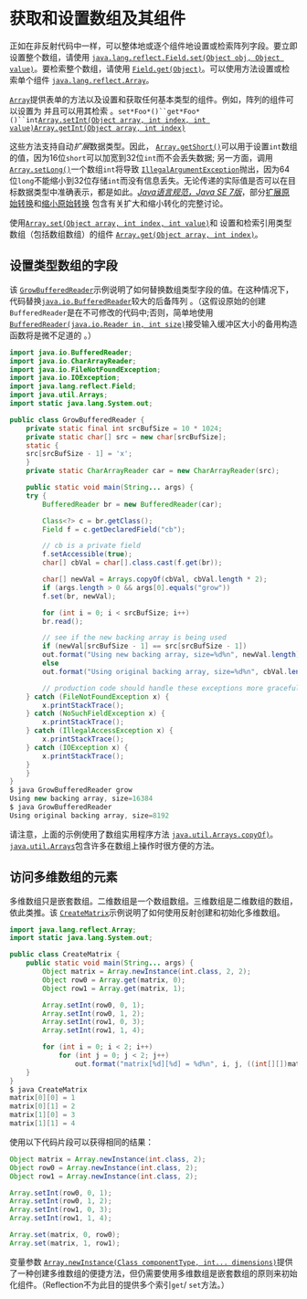# 获取和设置数组及其组件

正如在非反射代码中一样，可以整体地或逐个组件地设置或检索阵列字段。要立即设置整个数组，请使用 [`java.lang.reflect.Field.set(Object obj, Object value)`](https://docs.oracle.com/javase/8/docs/api/java/lang/reflect/Field.html#set-java.lang.Object-java.lang.Object-)。要检索整个数组，请使用 [`Field.get(Object)`](https://docs.oracle.com/javase/8/docs/api/java/lang/reflect/Field.html#get-java.lang.Object-)。可以使用方法设置或检索单个组件 [`java.lang.reflect.Array`](https://docs.oracle.com/javase/8/docs/api/java/lang/reflect/Array.html)。

[`Array`](https://docs.oracle.com/javase/8/docs/api/java/lang/reflect/Array.html)提供表单的方法以及设置和获取任何基本类型的组件。例如，阵列的组件可以设置为 并且可以用其检索 。`set*Foo*()``get*Foo*()``int`[`Array.setInt(Object array, int index, int value)`](https://docs.oracle.com/javase/8/docs/api/java/lang/reflect/Array.html#setInt-java.lang.Objectint-int-)[`Array.getInt(Object array, int index)`](https://docs.oracle.com/javase/8/docs/api/java/lang/reflect/Array.html#getInt-java.lang.Object-int-)

这些方法支持自动*扩展*数据类型。因此， [`Array.getShort()`](https://docs.oracle.com/javase/8/docs/api/java/lang/reflect/Array.html#getShort-java.lang.Object-int-)可以用于设置`int`数组的值，因为16位`short`可以加宽到32位`int`而不会丢失数据; 另一方面，调用 [`Array.setLong()`](https://docs.oracle.com/javase/8/docs/api/java/lang/reflect/Array.html#setLong-java.lang.Object-int-long-)一个数组`int`将导致 [`IllegalArgumentException`](https://docs.oracle.com/javase/8/docs/api/java/lang/IllegalArgumentException.html)抛出，因为64位`long`不能缩小到32位存储`int`而没有信息丢失。无论传递的实际值是否可以在目标数据类型中准确表示，都是如此。[*Java语言规范，Java SE 7版*](https://docs.oracle.com/javase/specs/jls/se7/html/index.html)，部分[扩展原始转换](https://docs.oracle.com/javase/specs/jls/se7/html/jls-5.html#jls-5.1.2)和[缩小原始转换](https://docs.oracle.com/javase/specs/jls/se7/html/jls-5.html#jls-5.1.3) 包含有关扩大和缩小转化的完整讨论。

使用[`Array.set(Object array, int index, int value)`](https://docs.oracle.com/javase/8/docs/api/java/lang/reflect/Array.html#set-java.lang.Object-int-int-)和 设置和检索引用类型数组（包括数组数组）的组件 [`Array.get(Object array, int index)`](https://docs.oracle.com/javase/8/docs/api/java/lang/reflect/Array.html#get-java.lang.Object-int-)。

## 设置类型数组的字段

该 [`GrowBufferedReader`](example/GrowBufferedReader.java)示例说明了如何替换数组类型字段的值。在这种情况下，代码替换[`java.io.BufferedReader`](https://docs.oracle.com/javase/8/docs/api/java/io/BufferedReader.html)较大的后备阵列 。（这假设原始的创建`BufferedReader`是在不可修改的代码中;否则，简单地使用[`BufferedReader(java.io.Reader in, int size)`](https://docs.oracle.com/javase/8/docs/api/java/io/BufferedReader.html#BufferedReader-java.io.Reader-int-)接受输入缓冲区大小的备用构造函数将是微不足道的 。）

```java
import java.io.BufferedReader;
import java.io.CharArrayReader;
import java.io.FileNotFoundException;
import java.io.IOException;
import java.lang.reflect.Field;
import java.util.Arrays;
import static java.lang.System.out;

public class GrowBufferedReader {
    private static final int srcBufSize = 10 * 1024;
    private static char[] src = new char[srcBufSize];
    static {
	src[srcBufSize - 1] = 'x';
    }
    private static CharArrayReader car = new CharArrayReader(src);

    public static void main(String... args) {
	try {
	    BufferedReader br = new BufferedReader(car);

	    Class<?> c = br.getClass();
	    Field f = c.getDeclaredField("cb");

	    // cb is a private field
	    f.setAccessible(true);
	    char[] cbVal = char[].class.cast(f.get(br));

	    char[] newVal = Arrays.copyOf(cbVal, cbVal.length * 2);
	    if (args.length > 0 && args[0].equals("grow"))
		f.set(br, newVal);

	    for (int i = 0; i < srcBufSize; i++)
		br.read();

	    // see if the new backing array is being used
	    if (newVal[srcBufSize - 1] == src[srcBufSize - 1])
		out.format("Using new backing array, size=%d%n", newVal.length);
	    else
		out.format("Using original backing array, size=%d%n", cbVal.length);

        // production code should handle these exceptions more gracefully
	} catch (FileNotFoundException x) {
	    x.printStackTrace();
	} catch (NoSuchFieldException x) {
	    x.printStackTrace();
	} catch (IllegalAccessException x) {
	    x.printStackTrace();
	} catch (IOException x) {
	    x.printStackTrace();
	}
    }
}
$ java GrowBufferedReader grow
Using new backing array, size=16384
$ java GrowBufferedReader
Using original backing array, size=8192
```

请注意，上面的示例使用了数组实用程序方法 [`java.util.Arrays.copyOf)`](https://docs.oracle.com/javase/8/docs/api/java/util/Arrays.html#copyOf-char:A-int-)。 [`java.util.Arrays`](https://docs.oracle.com/javase/8/docs/api/java/util/Arrays.html)包含许多在数组上操作时很方便的方法。

## 访问多维数组的元素

多维数组只是嵌套数组。二维数组是一个数组数组。三维数组是二维数组的数组，依此类推。该 [`CreateMatrix`](example/CreateMatrix.java)示例说明了如何使用反射创建和初始化多维数组。

```java
import java.lang.reflect.Array;
import static java.lang.System.out;

public class CreateMatrix {
    public static void main(String... args) {
        Object matrix = Array.newInstance(int.class, 2, 2);
        Object row0 = Array.get(matrix, 0);
        Object row1 = Array.get(matrix, 1);

        Array.setInt(row0, 0, 1);
        Array.setInt(row0, 1, 2);
        Array.setInt(row1, 0, 3);
        Array.setInt(row1, 1, 4);

        for (int i = 0; i < 2; i++)
            for (int j = 0; j < 2; j++)
                out.format("matrix[%d][%d] = %d%n", i, j, ((int[][])matrix)[i][j]);
    }
}
$ java CreateMatrix
matrix[0][0] = 1
matrix[0][1] = 2
matrix[1][0] = 3
matrix[1][1] = 4
```

使用以下代码片段可以获得相同的结果：

```java
Object matrix = Array.newInstance(int.class, 2);
Object row0 = Array.newInstance(int.class, 2);
Object row1 = Array.newInstance(int.class, 2);

Array.setInt(row0, 0, 1);
Array.setInt(row0, 1, 2);
Array.setInt(row1, 0, 3);
Array.setInt(row1, 1, 4);

Array.set(matrix, 0, row0);
Array.set(matrix, 1, row1);
```

变量参数 [`Array.newInstance(Class componentType, int... dimensions)`](https://docs.oracle.com/javase/8/docs/api/java/lang/reflect/Array.html#newInstance-java.lang.Class-int...-)提供了一种创建多维数组的便捷方法，但仍需要使用多维数组是嵌套数组的原则来初始化组件。（Reflection不为此目的提供多个索引`get`/ `set`方法。）
